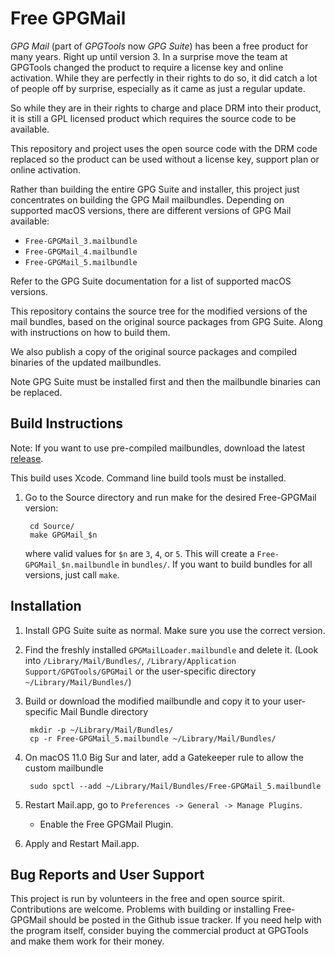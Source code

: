 Free GPGMail
============

*GPG Mail* (part of *GPGTools* now *GPG Suite*) has been a free product for
many years. Right up until version 3. In a surprise move the team at
GPGTools changed the product to require a license key and online activation.
While they are perfectly in their rights to do so, it did catch a lot of people
off by surprise, especially as it came as just a regular update.

So while they are in their rights to charge and place DRM into their product, it
is still a GPL licensed product which requires the source code to be available.

This repository and project uses the open source code with the DRM code
replaced so the product can be used without a license key, support plan or
online activation.

Rather than building the entire GPG Suite and installer, this project just
concentrates on building the GPG Mail mailbundles. Depending on supported macOS
versions, there are different versions of GPG Mail available:

- `Free-GPGMail_3.mailbundle`
- `Free-GPGMail_4.mailbundle`
- `Free-GPGMail_5.mailbundle`

Refer to the GPG Suite documentation for a list of supported macOS versions.

This repository contains the source tree for the modified versions of the mail
bundles, based on the original source packages from GPG Suite. Along with
instructions on how to build them.

We also publish a copy of the original source packages and compiled binaries of the
updated mailbundles.

Note GPG Suite must be installed first and then the mailbundle binaries can be
replaced.


Build Instructions
------------------

Note: If you want to use pre-compiled mailbundles, download the latest [release](../../releases/).

This build uses Xcode. Command line build tools must be installed.

1. Go to the Source directory and run make for the desired Free-GPGMail version:

        cd Source/
        make GPGMail_$n

   where valid values for `$n` are `3`, `4`, or `5`. This will create a
   `Free-GPGMail_$n.mailbundle` in `bundles/`. If you want to build bundles for
   all versions, just call `make`.


Installation
------------

1. Install GPG Suite suite as normal. Make sure you use the correct version.

2. Find the freshly installed `GPGMailLoader.mailbundle` and delete it.
   (Look into `/Library/Mail/Bundles/`,
   `/Library/Application Support/GPGTools/GPGMail` or the user-specific directory
   `~/Library/Mail/Bundles/`)

3. Build or download the modified mailbundle and copy it
   to your user-specific Mail Bundle directory

        mkdir -p ~/Library/Mail/Bundles/
        cp -r Free-GPGMail_5.mailbundle ~/Library/Mail/Bundles/

4. On macOS 11.0 Big Sur and later, add a Gatekeeper rule to allow the custom
   mailbundle

        sudo spctl --add ~/Library/Mail/Bundles/Free-GPGMail_5.mailbundle

5. Restart Mail.app, go to `Preferences -> General -> Manage Plugins`.
   - Enable the Free GPGMail Plugin.

6. Apply and Restart Mail.app.


Bug Reports and User Support
----------------------------

This project is run by volunteers in the free and open source spirit. Contributions
are welcome. Problems with building or installing Free-GPGMail should be posted
in the Github issue tracker. If you need help with the program itself, consider
buying the commercial product at GPGTools and make them work for their money.
